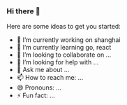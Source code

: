 ### Hi there 👋


Here are some ideas to get you started:

- 🔭 I’m currently working on shanghai
- 🌱 I’m currently learning go, react
- 👯 I’m looking to collaborate on ...
- 🤔 I’m looking for help with ...
- 💬 Ask me about ...
- 📫 How to reach me: ...
- 😄 Pronouns: ...
- ⚡ Fun fact: ...

